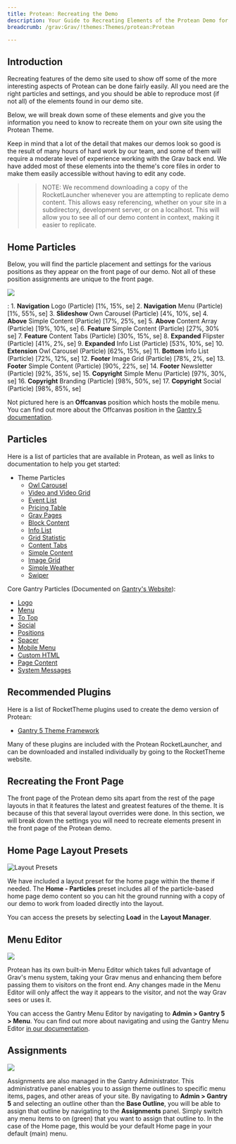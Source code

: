 ```yaml
---
title: Protean: Recreating the Demo
description: Your Guide to Recreating Elements of the Protean Demo for Grav
breadcrumb: /grav:Grav/!themes:Themes/protean:Protean

---
```


Introduction
-----

Recreating features of the demo site used to show off some of the more interesting aspects of Protean can be done fairly easily. All you need are the right particles and settings, and you should be able to reproduce most (if not all) of the elements found in our demo site.

Below, we will break down some of these elements and give you the information you need to know to recreate them on your own site using the Protean Theme.

Keep in mind that a lot of the detail that makes our demos look so good is the result of many hours of hard work by our team, and some of them will require a moderate level of experience working with the Grav back end. We have added most of these elements into the theme's core files in order to make them easily accessible without having to edit any code.

>> NOTE: We recommend downloading a copy of the RocketLauncher whenever you are attempting to replicate demo content. This allows easy referencing, whether on your site in a subdirectory, development server, or on a localhost. This will allow you to see all of our demo content in context, making it easier to replicate.

Home Particles
-----

Below, you will find the particle placement and settings for the various positions as they appear on the front page of our demo. Not all of these position assignments are unique to the front page.

![](assets/protean2.jpg)

:   1. **Navigation** Logo (Particle) [1%, 15%, se]
    2. **Navigation** Menu (Particle) [1%, 55%, se]
    3. **Slideshow** Own Carousel (Particle) [4%, 10%, se]
    4. **Above** Simple Content (Particle) [17%, 25%, se]
    5. **Above** Content Array (Particle) [19%, 10%, se]
    6. **Feature** Simple Content (Particle) [27%, 30% se]
    7. **Feature** Content Tabs (Particle) [30%, 15%, se]
    8. **Expanded** Flipster (Particle) [41%, 2%, se]
    9. **Expanded** Info List (Particle) [53%, 10%, se]
    10. **Extension** Owl Carousel (Particle) [62%, 15%, se]
    11. **Bottom** Info List (Particle) [72%, 12%, se]
    12. **Footer** Image Grid (Particle) [78%, 2%, se]
    13. **Footer** Simple Content (Particle) [90%, 22%, se]
    14. **Footer** Newsletter (Particle) [92%, 35%, se]
    15. **Copyright** Simple Menu (Particle) [97%, 30%, se]
    16. **Copyright** Branding (Particle) [98%, 50%, se]
    17. **Copyright** Social (Particle) [98%, 85%, se]

Not pictured here is an **Offcanvas** position which hosts the mobile menu. You can find out more about the Offcanvas position in the [Gantry 5 documentation](http://docs.gantry.org/gantry5/configure/layout-manager#offcanvas-section).

Particles
-----

Here is a list of particles that are available in Protean, as well as links to documentation to help you get started:

* Theme Particles
    * [Owl Carousel](particle_owl.md)
    * [Video and Video Grid](particle_video.md)
    * [Event List](particle_event.md)
    * [Pricing Table](particle_pricing.md)
    * [Grav Pages](particle_grav.md)
    * [Block Content](particle_block.md)
    * [Info List](particle_info.md)
    * [Grid Statistic](particle_grid.md)
    * [Content Tabs](particle_tabs.md)
    * [Simple Content](particle_simple.md)
    * [Image Grid](particle_image.md)
    * [Simple Weather](particle_weather.md)
    * [Swiper](particle_swiper.md)

Core Gantry Particles (Documented on [Gantry's Website](http://gantry.org)):

* [Logo](http://docs.gantry.org/gantry5/particles/logo)
* [Menu](http://docs.gantry.org/gantry5/particles/menu-control)
* [To Top](http://docs.gantry.org/gantry5/particles/to-top)
* [Social](http://docs.gantry.org/gantry5/particles/social)
* [Positions](http://docs.gantry.org/gantry5/particles/position)
* [Spacer](http://docs.gantry.org/gantry5/particles/spacer)
* [Mobile Menu](http://docs.gantry.org/gantry5/particles/mobile-menu)
* [Custom HTML](http://docs.gantry.org/gantry5/particles/custom-html)
* [Page Content](http://docs.gantry.org/gantry5/particles/page-content)
* [System Messages](http://docs.gantry.org/gantry5/particles/system-messages)

Recommended Plugins
-----

Here is a list of RocketTheme plugins used to create the demo version of Protean:

* [Gantry 5 Theme Framework](http://gantry.org/)

Many of these plugins are included with the Protean RocketLauncher, and can be downloaded and installed individually by going to the RocketTheme website.

Recreating the Front Page
-----

The front page of the Protean demo sits apart from the rest of the page layouts in that it features the latest and greatest features of the theme. It is because of this that several layout overrides were done. In this section, we will break down the settings you will need to recreate elements present in the front page of the Protean demo.

Home Page Layout Presets
-----

![Layout Presets](assets/layout_presets.jpeg)

We have included a layout preset for the home page within the theme if needed. The **Home - Particles** preset includes all of the particle-based home page demo content so you can hit the ground running with a copy of our demo to work from loaded directly into the layout.

You can access the presets by selecting **Load** in the **Layout Manager**.

Menu Editor
-----

![](assets/menu_1.jpeg)

Protean has its own built-in Menu Editor which takes full advantage of Grav's menu system, taking your Grav menus and enhancing them before passing them to visitors on the front end. Any changes made in the Menu Editor will only affect the way it appears to the visitor, and not the way Grav sees or uses it.

You can access the Gantry Menu Editor by navigating to **Admin > Gantry 5 > Menu**. You can find out more about navigating and using the Gantry Menu Editor [in our documentation](http://docs.gantry.org/gantry5/configure/menu-editor).

Assignments
-----

![](assets/assignments_1.jpeg)

Assignments are also managed in the Gantry Administrator. This administrative panel enables you to assign theme outlines to specific menu items, pages, and other areas of your site. By navigating to **Admin > Gantry 5** and selecting an outline other than the **Base Outline**, you will be able to assign that outline by navigating to the **Assignments** panel. Simply switch any menu items to on (green) that you want to assign that outline to. In the case of the Home page, this would be your default Home page in your default (main) menu.
